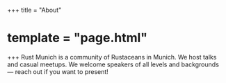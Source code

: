 +++
title = "About"
# template = "page.html"
+++
Rust Munich is a community of Rustaceans in Munich. We host talks and casual meetups.
We welcome speakers of all levels and backgrounds — reach out if you want to present!

